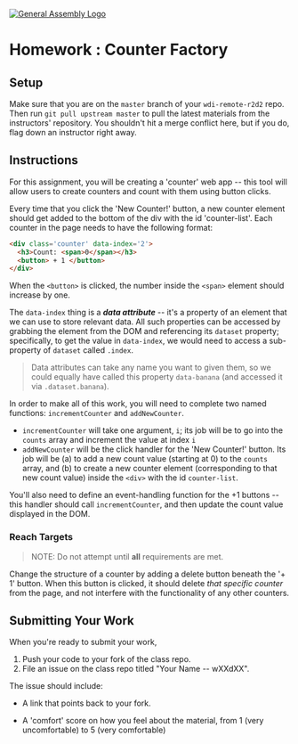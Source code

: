 [![General Assembly Logo](https://camo.githubusercontent.com/1a91b05b8f4d44b5bbfb83abac2b0996d8e26c92/687474703a2f2f692e696d6775722e636f6d2f6b6538555354712e706e67)](https://generalassemb.ly/education/web-development-immersive)

# Homework : Counter Factory

<!-- MATERIALS METADATA -->
<!--
  title: 'Counter Factory'
  type: homework
  creators: Matt Brendzel
  competencies: javascript, dom manipulation, event handling
-->

## Setup

Make sure that you are on the `master` branch of your `wdi-remote-r2d2` repo.
Then run `git pull upstream master` to pull the latest materials from the
instructors' repository. You shouldn't hit a merge conflict here, but if you do,
flag down an instructor right away.

<!--
Next, navigate to the directory for today, go into the `homework` directory, and
run `npm install` -- this will download any assignment-specific JavaScript
dependencies into to a directory called `node_modules`.

As you work through this assignment, you should make commits regularly.
In particular, since there are automated tests built into this assignment, we
recommend that you make a commit every time that you pass a new test, in
addition to any other time you feel might be appropriate (e.g. just before
trying out something new). -->

## Instructions

For this assignment, you will be creating a 'counter' web app -- this tool will
allow users to create counters and count with them using button clicks.

Every time that you click the 'New Counter!' button, a new counter element
should get added to the bottom of the div with the id 'counter-list'. Each
counter in the page needs to have the following format:

```html
<div class='counter' data-index='2'>
  <h3>Count: <span>0</span></h3>
  <button> + 1 </button>
</div>
```

When the `<button>` is clicked, the number inside the `<span>` element should
increase by one.

The `data-index` thing is a _**data attribute**_ -- it's a property of an
element that we can use to store relevant data. All such properties can be
accessed by grabbing the element from the DOM and referencing its `dataset`
property; specifically, to get the value in `data-index`, we would need to
access a sub-property of `dataset` called `.index`.

> Data attributes can take any name you want to given them, so we could equally
> have called this property `data-banana` (and accessed it via
> `.dataset.banana`).

In order to make all of this work, you will need to complete two named functions:
`incrementCounter` and `addNewCounter`.

-   `incrementCounter` will take one argument, `i`; its job will be to go into
    the `counts` array and increment the value at index `i`
-   `addNewCounter` will be the click handler for the 'New Counter!' button.
    Its job will be
    (a) to add a new count value (starting at 0) to the `counts` array,
    and
    (b) to create a new counter element (corresponding to that new count value)
    inside the `<div>` with the id `counter-list`.

You'll also need to define an event-handling function for the +1 buttons -- this
handler should call `incrementCounter`, and then update the count value
displayed in the DOM.

<!-- ### Testing Your Work

A set of automated tests, written in the [Mocha.js](https://mochajs.org/)
testing framework, has been provided for you with this assignment.
To run these tests, navigate to the `homework` directory and type `npm test`
into the console. Test your work regularly, and read the feedback from the tests
carefully -- it may give you a clue about what to do next. -->

### Reach Targets

> NOTE: Do not attempt until **all** requirements are met.

Change the structure of a counter by adding a delete button beneath the '+ 1'
button. When this button is clicked, it should delete _that specific counter_
from the page, and not interfere with the functionality of any other counters.

## Submitting Your Work

When you're ready to submit your work,

1.  Push your code to your fork of the class repo.
2.  File an issue on the class repo titled "Your Name -- wXXdXX".

The issue should include:

-   A link that points back to your fork.

-   A 'comfort' score on how you feel about the material, from 1 (very
    uncomfortable) to 5 (very comfortable)
